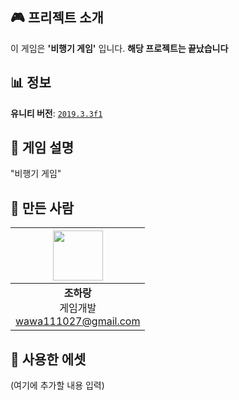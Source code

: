 ## 🎮 프리젝트 소개  
이 게임은 **'비행기 게임'** 입니다.
**해당 프로젝트는 끝났습니다**

## 📊 정보  
**유니티 버전**: [<code>2019.3.3f1</code>](https://unity.com/kr/releases/editor/whats-new/2019.3.3)

## 🍳 게임 설명  
"비행기 게임"

## 💬 만든 사람
| <img src="https://cdn2.ppomppu.co.kr/zboard/data3/2022/0509/m_20220509173224_d9N4ZGtBVR.jpeg" width="80"> |
|:---:|
| **조하랑** <br> 게임개발 <br> wawa111027@gmail.com |

## 🔧 사용한 에셋  
(여기에 추가할 내용 입력)
